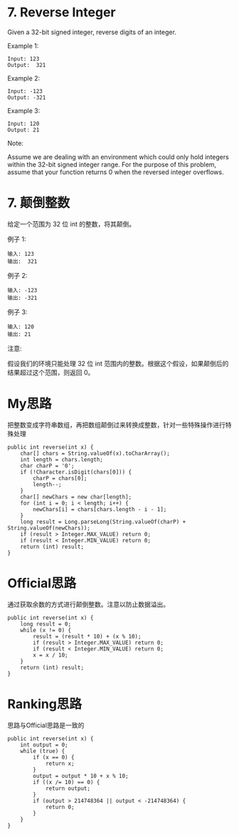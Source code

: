 # 7. Reverse Integer
Given a 32-bit signed integer, reverse digits of an integer.

Example 1:
```
Input: 123
Output:  321
```

Example 2:
```
Input: -123
Output: -321
```

Example 3:
```
Input: 120
Output: 21
```
Note:

Assume we are dealing with an environment which could only hold integers within the 32-bit signed integer range. For the purpose of this problem, assume that your function returns 0 when the reversed integer overflows.

# 7. 颠倒整数
给定一个范围为 32 位 int 的整数，将其颠倒。

例子 1:
```
输入: 123
输出:  321
```

例子 2:
```
输入: -123
输出: -321
```

例子 3:
```
输入: 120
输出: 21
```
注意:

假设我们的环境只能处理 32 位 int 范围内的整数。根据这个假设，如果颠倒后的结果超过这个范围，则返回 0。

# My思路
把整数变成字符串数组，再把数组颠倒过来转换成整数，针对一些特殊操作进行特殊处理
```
public int reverse(int x) {
    char[] chars = String.valueOf(x).toCharArray();
    int length = chars.length;
    char charP = '0';
    if (!Character.isDigit(chars[0])) {
        charP = chars[0];
        length--;
    }
    char[] newChars = new char[length];
    for (int i = 0; i < length; i++) {
        newChars[i] = chars[chars.length - i - 1];
    }
    long result = Long.parseLong(String.valueOf(charP) + String.valueOf(newChars));
    if (result > Integer.MAX_VALUE) return 0;
    if (result < Integer.MIN_VALUE) return 0;
    return (int) result;
}
```

# Official思路
通过获取余数的方式进行颠倒整数。注意以防止数据溢出。
```
public int reverse(int x) {
    long result = 0;
    while (x != 0) {
        result = (result * 10) + (x % 10);
        if (result > Integer.MAX_VALUE) return 0;
        if (result < Integer.MIN_VALUE) return 0;
        x = x / 10;
    }
    return (int) result;
}
```

# Ranking思路
思路与Official思路是一致的
```
public int reverse(int x) {
    int output = 0;
    while (true) {
        if (x == 0) {
            return x;
        }
        output = output * 10 + x % 10;
        if ((x /= 10) == 0) {
            return output;
        }
        if (output > 214748364 || output < -214748364) {
            return 0;
        }
    }
}
```

